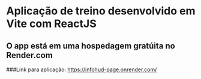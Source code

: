 # Aplicação de treino desenvolvido em Vite com ReactJS

## O app está em uma hospedagem gratúita no Render.com
###Link para aplicação:
https://infohud-page.onrender.com/
